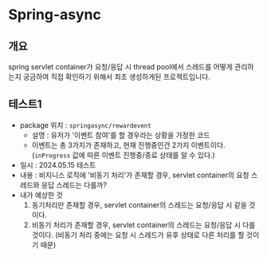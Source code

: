 # Spring-async
## 개요
spring servlet container가 요청/응답 시 thread pool에서 스레드를 어떻게 관리하는지 궁금하여 직접 확인하기 위해서 최초 생성하게된 프로젝트입니다.

## 테스트1
- package 위치 : `springasync/rewardevent`
  - 설명 : 유저가 '이벤트 참여'를 할 경우라는 상황을 가정한 코드
  - 이벤트는 총 3가지가 존재하고, 현재 진행중인건 2가지 이벤트이다. (`inProgress` 값에 따른 이벤트 진행중/종료 상태를 알 수 있다.)
- 일시 : 2024.05.15 테스트
- 내용 : 비지니스 로직에 '비동기 처리'가 존재할 경우, servlet container의 요청 스레드와 응답 스레드는 다를까?
- 내가 예상한 것
  1. 동기처리만 존재할 경우, servlet container의 스레드는 요청/응답 시 같을 것이다.
  2. 비동기 처리가 존재할 경우, servlet container의 스레드는 요청/응답 시 다를 것이다. (비동기 처리 중에는 요청 시 스레드가 유후 상태로 다른 처리를 할 것이기 때문)
